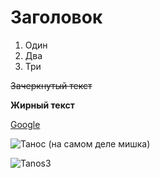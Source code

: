 # Заголовок

1. Один
2. Два
3. Три

~~Зачеркнутый текст~~

<b>Жирный текст</b>


[Google](https://google.com/ "Ссылка на гугл")

![Танос (на самом деле мишка)](https://i.pinimg.com/originals/8a/de/fe/8adefe5af862b4f9cec286c6ee4722cb.jpg "Это Танос (на самом деле мишка)")

![Tanos3](https://cdn.azbooka.ru/cv/w1100/94768bb4-0290-42e8-a3a7-c81482cb595d.jpg "Tanos new2")
